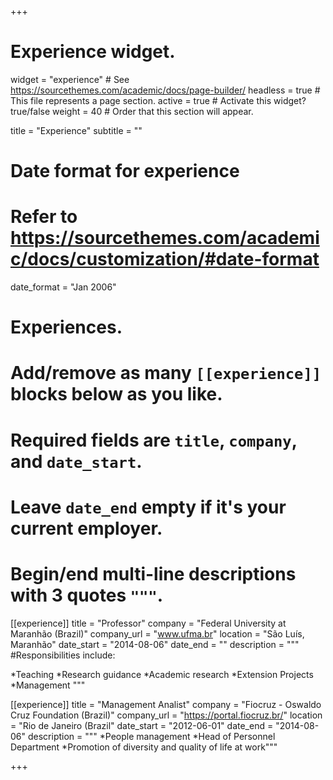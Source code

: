 +++
# Experience widget.
widget = "experience"  # See https://sourcethemes.com/academic/docs/page-builder/
headless = true  # This file represents a page section.
active = true  # Activate this widget? true/false
weight = 40  # Order that this section will appear.

title = "Experience"
subtitle = ""

# Date format for experience
#   Refer to https://sourcethemes.com/academic/docs/customization/#date-format
date_format = "Jan 2006"

# Experiences.
#   Add/remove as many `[[experience]]` blocks below as you like.
#   Required fields are `title`, `company`, and `date_start`.
#   Leave `date_end` empty if it's your current employer.
#   Begin/end multi-line descriptions with 3 quotes `"""`.
[[experience]]
  title = "Professor"
  company = "Federal University at Maranhão (Brazil)"
  company_url = "www.ufma.br"
  location = "São Luís, Maranhão"
  date_start = "2014-08-06"
  date_end = ""
  description = """
  #Responsibilities include:
  
  *Teaching
  *Research guidance
  *Academic research
  *Extension Projects
  *Management
  """

[[experience]]
  title = "Management Analist"
  company = "Fiocruz - Oswaldo Cruz Foundation (Brazil)"
  company_url = "https://portal.fiocruz.br/"
  location = "Rio de Janeiro (Brazil"
  date_start = "2012-06-01"
  date_end = "2014-08-06"
  description = """
  *People management
  *Head of Personnel Department
  *Promotion of diversity and quality of life at work"""

+++
